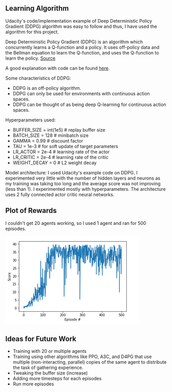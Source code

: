 ## Learning Algorithm
Udacity's code/implementation example of Deep Deterministic Policy Gradient (DDPG) algorithm was easy to follow and thus, I have used the algorithm for this project.

Deep Deterministic Policy Gradient (DDPG) is an algorithm which concurrently learns a Q-function and a policy. It uses off-policy data and the Bellman equation to learn the Q-function, and uses the Q-function to learn the policy.
[Source](https://spinningup.openai.com/en/latest/algorithms/ddpg.html)

A good explanation with code can be found [here](https://towardsdatascience.com/deep-deterministic-policy-gradients-explained-2d94655a9b7b).

Some characteristics of DDPG:

- DDPG is an off-policy algorithm.
- DDPG can only be used for environments with continuous action spaces.
- DDPG can be thought of as being deep Q-learning for continuous action spaces.

Hyperparameters used:

- BUFFER_SIZE = int(1e5)  # replay buffer size
- BATCH_SIZE = 128        # minibatch size
- GAMMA = 0.99            # discount factor
- TAU = 1e-3              # for soft update of target parameters
- LR_ACTOR = 2e-4         # learning rate of the actor 
- LR_CRITIC = 2e-4        # learning rate of the critic
- WEIGHT_DECAY = 0        # L2 weight decay

Model architecture:
I used Udacity's example code on DDPG. I experimented very little with the number of hidden layers and neurons as my training was taking too long and the average score was not improving (less than 1). I experimented mostly with hyperparameters. The architecture uses 2 fully connected actor critic neural networks.

## Plot of Rewards
I couldn't get 20 agents working, so I used 1 agent and ran for 500 episodes.

<img src="images/continuous_control.png" align="top-left" alt="" title="Plot" />

## Ideas for Future Work
- Training with 20 or multiple agents
- Training using other algorithms like PPO, A3C, and D4PG that use multiple (non-interacting, parallel) copies of the same agent to distribute the task of gathering experience.
- Tweaking the buffer size (increase)
- Adding more timesteps for each episodes
- Run more episodes
